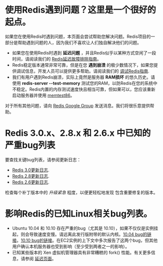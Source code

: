 使用Redis遇到问题？这里是一个很好的起点。
===

如果您在使用Redis时遇到问题，本页面会尝试帮助您解决问题。Redis项目的一部分是帮助遇到问题的人，因为我们不喜欢让人们独自解决他们的问题。

* 如果您在使用Redis时遇到 **延迟问题** ，并且Redis似乎以某种方式空闲了一段时间，请阅读我们的 [Redis延迟故障排除指南](/topics/latency.md)。
* Redis稳定版本通常非常可靠，但是在您 **遇到崩溃** 的极少数情况下，如果您提供调试信息，开发人员可以提供更多帮助。请阅读我们的 [调试Redis指南](/topics/debugging.md).
* 我们有用户遇到Redis崩溃，实际上竟然是服务器 **RAM损坏** 的悠久历史。请使用 **redis-server --test-memory** 测试您的RAM，以防Redis在您的系统中不稳定。Redis内置的内存测试速度快且相当可靠，但如果可以，您应该重新启动服务器并使用 [memtest86](http://memtest86.com)。

对于所有其他问题，请向 [Redis Google Group](http://groups.google.com/group/redis-db) 发送消息。我们将很乐意提供帮助。

Redis 3.0.x、2.8.x 和 2.6.x 中已知的严重bug列表
===

要查找关键bug列表，请参阅更新日志：

* [Redis 3.0更新日志](https://raw.githubusercontent.com/redis/redis/3.0/00-RELEASENOTES).
* [Redis 2.8更新日志](https://raw.githubusercontent.com/redis/redis/2.8/00-RELEASENOTES).
* [Redis 2.6更新日志](https://raw.githubusercontent.com/redis/redis/2.6/00-RELEASENOTES).

检查每个补丁版本中的 *升级紧急* 程度，以便更轻松地发现
包含重要修复的版本。

影响Redis的已知Linux相关bug列表。
===

* Ubuntu 10.04 和 10.10 存在严重的bug（尤其是 10.10），如果不仅仅是实例挂起，则会导致速度变慢。请远离此发行版附带的默认内核。[10.04 bug的链接](https://blog.librato.com/posts/2011/5/16/ec2-users-should-be-cautious-when-booting-ubuntu-1004-amis)。[10.10 bug的链接](https://bugs.launchpad.net/ubuntu/+source/linux/+bug/666211)。在EC2实例的上下文中多次报告了这两个bug，但其他用户确认本机服务器也受到影响（至少受到两者之一的影响）。
* 已知某些版本的 Xen 虚拟机管理器具有非常糟糕的 fork() 性能。有关更多信息，请参阅 [延迟页面](/topics/latency.md)。

